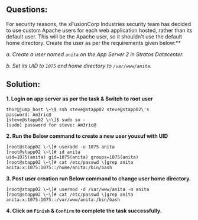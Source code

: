 ## Questions: 

For security reasons, the xFusionCorp Industries security
team has decided to use custom Apache users for each web application
hosted, rather than its default user. This will be the Apache user, so
it shouldn\'t use the default home directory. Create the user as per the
requirements given below:**

*a\. Create a user named `anita` on the App Server 2 in Stratos Datacenter.*

*b\. Set its UID to `1075` and home directory to `/var/www/anita`.*

## Solution: 
**1. Login on app server as per the task & Switch to root user**

```
thor@jump_host \~\$ ssh steve@stapp02 steve@stapp02\'s
password: Am3ric@ 
[steve@stapp02 \~\]$ sudo su -
[sudo] password for steve: Am3ric@
```

**2. Run the Below command to create a new user yousuf with UID**

```
[root@stapp02 \~\]# useradd -u 1075 anita
[root@stapp02 \~\]# id anita
uid=1075(anita) gid=1075(anita) groups=1075(anita)
[root@stapp02 \~\]# cat /etc/passwd \|grep anita anita:x:1075:1075::/home/anita:/bin/bash
```

**3. Post user creation run Below command to change user home directory.**

```
[root@stapp02 \~\]# usermod -d /var/www/anita -m anita
[root@stapp02 \~\]# cat /etc/passwd \|grep anita
anita:x:1075:1075::/var/www/anita:/bin/bash
```

**4. Click on `Finish` & `Confirm` to complete the task successfully.**
